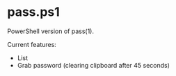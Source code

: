 pass.ps1
========

PowerShell version of pass(1).

Current features:
* List
* Grab password (clearing clipboard after 45 seconds)
